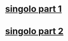 # [singolo part 1](https://DashaBerashevich.github.io/singolo/Singolo1.html)
# [singolo part 2](https://DashaBerashevich.github.io/singolo/Singolo2.html)
